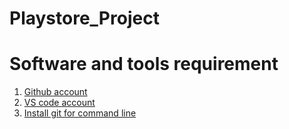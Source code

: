 # Playstore_Project

# Software and tools requirement
1. [Github account](https://github.com)
2. [VS code account](https://code.visualstudio.com)
3. [Install git for command line](https://git-scm.com/)